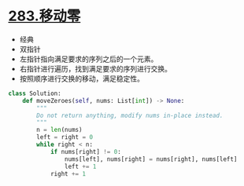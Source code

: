 # [283.移动零](https://leetcode-cn.com/problems/move-zeroes/)

+ 经典
+ 双指针
+ 左指针指向满足要求的序列之后的一个元素。
+ 右指针进行遍历，找到满足要求的序列进行交换。
+ 按照顺序进行交换的移动，满足稳定性。

``` python
class Solution:
    def moveZeroes(self, nums: List[int]) -> None:
        """
        Do not return anything, modify nums in-place instead.
        """
        n = len(nums)
        left = right = 0
        while right < n:
            if nums[right] != 0:
                nums[left], nums[right] = nums[right], nums[left]
                left += 1
            right += 1
```